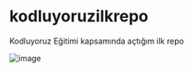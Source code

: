 # kodluyoruzilkrepo
Kodluyoruz Eğitimi kapsamında açtığım ilk repo

![image](https://user-images.githubusercontent.com/69512478/200141383-0bcd1f7d-854b-411c-9cae-048bb0f4e058.png)
